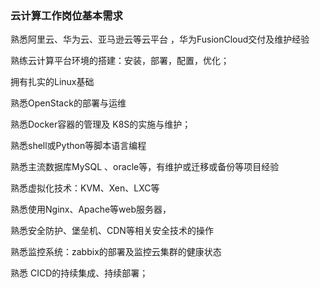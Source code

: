 ### 云计算工作岗位基本需求

熟悉阿里云、华为云、亚马逊云等云平台 ，华为FusionCloud交付及维护经验

熟练云计算平台环境的搭建：安装，部署，配置，优化；

拥有扎实的Linux基础

熟悉OpenStack的部署与运维

熟悉Docker容器的管理及 K8S的实施与维护；

熟悉shell或Python等脚本语言编程

熟悉主流数据库MySQL 、oracle等，有维护或迁移或备份等项目经验

熟悉虚拟化技术：KVM、Xen、LXC等

熟悉使用Nginx、Apache等web服务器，

熟悉安全防护、堡垒机、CDN等相关安全技术的操作

熟悉监控系统：zabbix的部署及监控云集群的健康状态

熟悉 CICD的持续集成、持续部署；